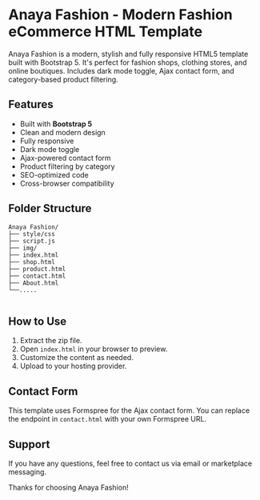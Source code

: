 # Anaya Fashion - Modern Fashion eCommerce HTML Template

Anaya Fashion is a modern, stylish and fully responsive HTML5 template built with Bootstrap 5. It's perfect for fashion shops, clothing stores, and online boutiques. Includes dark mode toggle, Ajax contact form, and category-based product filtering.

## Features

- Built with **Bootstrap 5**
- Clean and modern design
- Fully responsive
- Dark mode toggle
- Ajax-powered contact form
- Product filtering by category
- SEO-optimized code
- Cross-browser compatibility

## Folder Structure

```
Anaya Fashion/
├── style/css
├── script.js
├── img/
├── index.html
├── shop.html
├── product.html
├── contact.html
├── About.html
└──.....


```

## How to Use

1. Extract the zip file.
2. Open `index.html` in your browser to preview.
3. Customize the content as needed.
4. Upload to your hosting provider.

## Contact Form

This template uses Formspree for the Ajax contact form. You can replace the endpoint in `contact.html` with your own Formspree URL.

## Support

If you have any questions, feel free to contact us via email or marketplace messaging.

Thanks for choosing Anaya Fashion!
